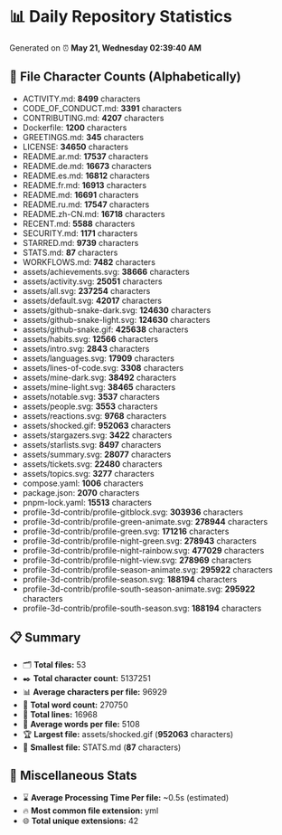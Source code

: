 # 📊 Daily Repository Statistics
Generated on ⏰ **May 21, Wednesday 02:39:40 AM**

## 📂 File Character Counts (Alphabetically)
- ACTIVITY.md: **8499** characters
- CODE_OF_CONDUCT.md: **3391** characters
- CONTRIBUTING.md: **4207** characters
- Dockerfile: **1200** characters
- GREETINGS.md: **345** characters
- LICENSE: **34650** characters
- README.ar.md: **17537** characters
- README.de.md: **16673** characters
- README.es.md: **16812** characters
- README.fr.md: **16913** characters
- README.md: **16691** characters
- README.ru.md: **17547** characters
- README.zh-CN.md: **16718** characters
- RECENT.md: **5588** characters
- SECURITY.md: **1171** characters
- STARRED.md: **9739** characters
- STATS.md: **87** characters
- WORKFLOWS.md: **7482** characters
- assets/achievements.svg: **38666** characters
- assets/activity.svg: **25051** characters
- assets/all.svg: **237254** characters
- assets/default.svg: **42017** characters
- assets/github-snake-dark.svg: **124630** characters
- assets/github-snake-light.svg: **124630** characters
- assets/github-snake.gif: **425638** characters
- assets/habits.svg: **12566** characters
- assets/intro.svg: **2843** characters
- assets/languages.svg: **17909** characters
- assets/lines-of-code.svg: **3308** characters
- assets/mine-dark.svg: **38492** characters
- assets/mine-light.svg: **38465** characters
- assets/notable.svg: **3537** characters
- assets/people.svg: **3553** characters
- assets/reactions.svg: **9768** characters
- assets/shocked.gif: **952063** characters
- assets/stargazers.svg: **3422** characters
- assets/starlists.svg: **8497** characters
- assets/summary.svg: **28077** characters
- assets/tickets.svg: **22480** characters
- assets/topics.svg: **3277** characters
- compose.yaml: **1006** characters
- package.json: **2070** characters
- pnpm-lock.yaml: **15513** characters
- profile-3d-contrib/profile-gitblock.svg: **303936** characters
- profile-3d-contrib/profile-green-animate.svg: **278944** characters
- profile-3d-contrib/profile-green.svg: **171216** characters
- profile-3d-contrib/profile-night-green.svg: **278943** characters
- profile-3d-contrib/profile-night-rainbow.svg: **477029** characters
- profile-3d-contrib/profile-night-view.svg: **278969** characters
- profile-3d-contrib/profile-season-animate.svg: **295922** characters
- profile-3d-contrib/profile-season.svg: **188194** characters
- profile-3d-contrib/profile-south-season-animate.svg: **295922** characters
- profile-3d-contrib/profile-south-season.svg: **188194** characters

## 📋 Summary
- 🗂️ **Total files:** 53
- ✒️ **Total character count:** 5137251
- 📊 **Average characters per file:** 96929
- 📝 **Total word count:** 270750
- 🧾 **Total lines:** 16968
- 📐 **Average words per file:** 5108
- 🏆 **Largest file:** assets/shocked.gif (**952063** characters)
- 🥉 **Smallest file:** STATS.md (**87** characters)

## 🌟 Miscellaneous Stats
- ⌛ **Average Processing Time Per file:** ~0.5s (estimated)
- 🔥 **Most common file extension:** yml
- 🌐 **Total unique extensions:** 42
